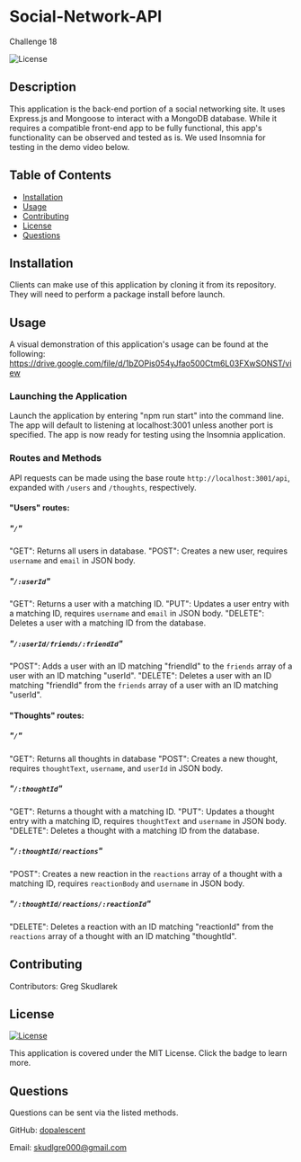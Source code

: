 # Social-Network-API
Challenge 18

  ![License](https://img.shields.io/badge/License-MIT-blue)

  ## Description
  This application is the back-end portion of a social networking site. It uses Express.js and Mongoose to interact with a MongoDB database. While it requires a compatible front-end app to be fully functional, this app's functionality can be observed and tested as is. We used Insomnia for testing in the demo video below.
  
  ## Table of Contents
  - [Installation](#installation)
  - [Usage](#usage)
  - [Contributing](#contributing)
  - [License](#license)
  - [Questions](#questions)
  
  ## Installation
  Clients can make use of this application by cloning it from its repository. They will need to perform a package install before launch.
  
  ## Usage
  A visual demonstration of this application's usage can be found at the following:
  https://drive.google.com/file/d/1bZOPis054yJfao500Ctm6L03FXwSONST/view

  ### Launching the Application
  Launch the application by entering "npm run start" into the command line. The app will default to listening at localhost:3001 unless another port is specified. The app is now ready for testing using the Insomnia application.

  ### Routes and Methods
  API requests can be made using the base route `http://localhost:3001/api`, expanded with `/users` and `/thoughts`, respectively.

  #### "Users" routes:
  ##### "`/`"
  "GET":    Returns all users in database.
  "POST":   Creates a new user, requires `username` and `email` in JSON body.
  ##### "`/:userId`"
  "GET":    Returns a user with a matching ID.
  "PUT":    Updates a user entry with a matching ID, requires `username` and `email` in JSON body.
  "DELETE": Deletes a user with a matching ID from the database.
  ##### "`/:userId/friends/:friendId`"
  "POST":   Adds a user with an ID matching "friendId" to the `friends` array of a user with an ID matching "userId".
  "DELETE": Deletes a user with an ID matching "friendId" from the `friends` array of a user with an ID matching "userId".

  #### "Thoughts" routes:
  ##### "`/`"
  "GET":    Returns all thoughts in database
  "POST":   Creates a new thought, requires `thoughtText`, `username`, and `userId` in JSON body.
  ##### "`/:thoughtId`"
  "GET":    Returns a thought with a matching ID.
  "PUT":    Updates a thought entry with a matching ID, requires `thoughtText` and `username` in JSON body.
  "DELETE": Deletes a thought with a matching ID from the database.
  ##### "`/:thoughtId/reactions`"
  "POST":   Creates a new reaction in the `reactions` array of a thought with a matching ID, requires `reactionBody` and `username` in JSON body.
  ##### "`/:thoughtId/reactions/:reactionId`"
  "DELETE": Deletes a reaction with an ID matching "reactionId" from the `reactions` array of a thought with an ID matching "thoughtId".

  ## Contributing
  Contributors: Greg Skudlarek
  
  ## License
  [![License](https://img.shields.io/badge/License-MIT-blue)](https://www.opensource.org/licenses/MIT)

  This application is covered under the MIT License. Click the badge to learn more.
  
  ## Questions
  Questions can be sent via the listed methods.
  
 
  GitHub: [dopalescent](https://github.com/dopalescent)
  

  Email: skudlgre000@gmail.com